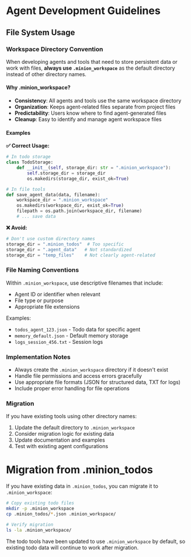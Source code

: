 # Agent Development Guidelines

## File System Usage

### Workspace Directory Convention

When developing agents and tools that need to store persistent data or work with files, **always use `.minion_workspace`** as the default directory instead of other directory names.

#### Why .minion_workspace?

- **Consistency**: All agents and tools use the same workspace directory
- **Organization**: Keeps agent-related files separate from project files
- **Predictability**: Users know where to find agent-generated files
- **Cleanup**: Easy to identify and manage agent workspace files

#### Examples

**✅ Correct Usage:**
```python
# In todo storage
class TodoStorage:
    def __init__(self, storage_dir: str = ".minion_workspace"):
        self.storage_dir = storage_dir
        os.makedirs(storage_dir, exist_ok=True)

# In file tools
def save_agent_data(data, filename):
    workspace_dir = ".minion_workspace"
    os.makedirs(workspace_dir, exist_ok=True)
    filepath = os.path.join(workspace_dir, filename)
    # ... save data
```

**❌ Avoid:**
```python
# Don't use custom directory names
storage_dir = ".minion_todos"  # Too specific
storage_dir = ".agent_data"   # Not standardized
storage_dir = "temp_files"    # Not clearly agent-related
```

### File Naming Conventions

Within `.minion_workspace`, use descriptive filenames that include:
- Agent ID or identifier when relevant
- File type or purpose
- Appropriate file extensions

Examples:
- `todos_agent_123.json` - Todo data for specific agent
- `memory_default.json` - Default memory storage
- `logs_session_456.txt` - Session logs

### Implementation Notes

- Always create the `.minion_workspace` directory if it doesn't exist
- Handle file permissions and access errors gracefully
- Use appropriate file formats (JSON for structured data, TXT for logs)
- Include proper error handling for file operations

### Migration

If you have existing tools using other directory names:
1. Update the default directory to `.minion_workspace`
2. Consider migration logic for existing data
3. Update documentation and examples
4. Test with existing agent configurations
#
# Migration from .minion_todos

If you have existing data in `.minion_todos`, you can migrate it to `.minion_workspace`:

```bash
# Copy existing todo files
mkdir -p .minion_workspace
cp .minion_todos/*.json .minion_workspace/

# Verify migration
ls -la .minion_workspace/
```

The todo tools have been updated to use `.minion_workspace` by default, so existing todo data will continue to work after migration.